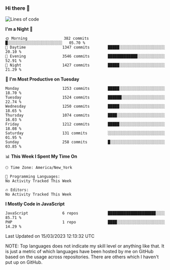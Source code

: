### Hi there 👋

<!--
**LynxJinxxy/LynxJinxxy** is a ✨ _special_ ✨ repository because its `README.md` (this file) appears on your GitHub profile.

Here are some ideas to get you started:

- 🔭 I’m currently working on ...
- 🌱 I’m currently learning ...
- 👯 I’m looking to collaborate on ...
- 🤔 I’m looking for help with ...
- 💬 Ask me about ...
- 📫 How to reach me: ...
- 😄 Pronouns: ...
- ⚡ Fun fact: ...
-->

<!--START_SECTION:waka-->
![Lines of code](https://img.shields.io/badge/From%20Hello%20World%20I%27ve%20Written-15.0%20million%20lines%20of%20code-blue)

**I'm a Night 🦉** 

```text
🌞 Morning                382 commits         █░░░░░░░░░░░░░░░░░░░░░░░░   05.70 % 
🌆 Daytime                1347 commits        █████░░░░░░░░░░░░░░░░░░░░   20.10 % 
🌃 Evening                3546 commits        █████████████░░░░░░░░░░░░   52.91 % 
🌙 Night                  1427 commits        █████░░░░░░░░░░░░░░░░░░░░   21.29 % 
```
📅 **I'm Most Productive on Tuesday** 

```text
Monday                   1253 commits        █████░░░░░░░░░░░░░░░░░░░░   18.70 % 
Tuesday                  1524 commits        ██████░░░░░░░░░░░░░░░░░░░   22.74 % 
Wednesday                1250 commits        █████░░░░░░░░░░░░░░░░░░░░   18.65 % 
Thursday                 1074 commits        ████░░░░░░░░░░░░░░░░░░░░░   16.03 % 
Friday                   1212 commits        █████░░░░░░░░░░░░░░░░░░░░   18.08 % 
Saturday                 131 commits         ░░░░░░░░░░░░░░░░░░░░░░░░░   01.95 % 
Sunday                   258 commits         █░░░░░░░░░░░░░░░░░░░░░░░░   03.85 % 
```


📊 **This Week I Spent My Time On** 

```text
🕑︎ Time Zone: America/New_York

💬 Programming Languages: 
No Activity Tracked This Week

🔥 Editors: 
No Activity Tracked This Week
```

**I Mostly Code in JavaScript** 

```text
JavaScript               6 repos             █████████████████████░░░░   85.71 % 
PHP                      1 repo              ████░░░░░░░░░░░░░░░░░░░░░   14.29 % 
```




 Last Updated on 15/03/2023 12:13:32 UTC
<!--END_SECTION:waka-->
NOTE: Top languages does not indicate my skill level or anything like that. It is just a metric of which languages have been hosted by me on GitHub based on the usage across repositories. There are others which I haven't put up on GitHub.
